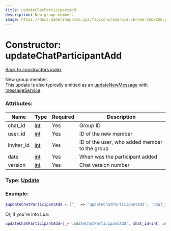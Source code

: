 ```yaml
---
title: updateChatParticipantAdd
description: New group member.
image: https://docs.madelineproto.xyz/favicons/android-chrome-256x256.png
---
```

# Constructor: updateChatParticipantAdd  
[Back to constructors index](index.md)



New group member.  
This update is also typically emitted as an [updateNewMessage](updateNewMessage.md) with [messageService](messageService.md).

### Attributes:

| Name     |    Type       | Required | Description |
|----------|---------------|----------|-------------|
|chat\_id|[int](../types/int.md) | Yes|Group ID|
|user\_id|[int](../types/int.md) | Yes|ID of the new member|
|inviter\_id|[int](../types/int.md) | Yes|ID of the user, who added member to the group|
|date|[int](../types/int.md) | Yes|When was the participant added|
|version|[int](../types/int.md) | Yes|Chat version number|



### Type: [Update](../types/Update.md)


### Example:

```php
$updateChatParticipantAdd = ['_' => 'updateChatParticipantAdd', 'chat_id' => int, 'user_id' => int, 'inviter_id' => int, 'date' => int, 'version' => int];
```  


Or, if you're into Lua:

```lua
updateChatParticipantAdd={_='updateChatParticipantAdd', chat_id=int, user_id=int, inviter_id=int, date=int, version=int}

```


